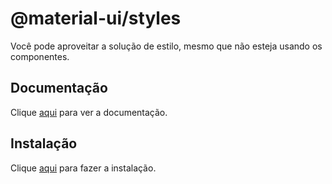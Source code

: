 # @material-ui/styles

Você pode aproveitar a solução de estilo, mesmo que não esteja usando os componentes.

## Documentação

Clique [aqui](https://github.com/mui-org/material-ui/tree/master/packages/material-ui-styles) para ver a documentação.

## Instalação

Clique [aqui](https://www.npmjs.com/package/@material-ui/styles) para fazer a instalação.